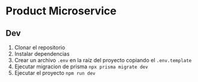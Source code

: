 # Product Microservice

## Dev

1. Clonar el repositorio
2. Instalar dependencias
3. Crear un archivo `.env` en la raíz del proyecto copiando el `.env.template`
4. Ejecutar migracion de prisma `npx prisma migrate dev`
5. Ejecutar el proyecto `npm run dev`
